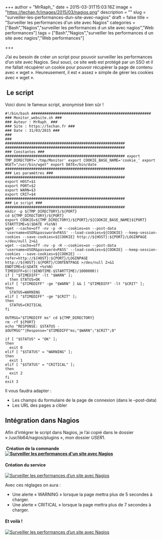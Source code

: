 +++
author = "MrRaph_"
date = 2015-03-31T15:03:16Z
image = "https://techan.fr/images/2015/03/nagios.png"
description = ""
slug = "surveiller-les-performances-dun-site-avec-nagios"
draft = false
title = "Surveiller les performances d'un site avec Nagios"
categories = ["Bash","Nagios","surveiller les performances d un site avec nagios","Web performances"]
tags = ["Bash","Nagios","surveiller les performances d un site avec nagios","Web performances"]

+++


J’ai eu besoin de créer un script pour pouvoir surveiller les performances d’un site avec Nagios. Seul souci, ce site web est protégé par un SSO et il me fallait récupérer un cookie pour pouvoir récupérer la page de contenu avec « wget ». Heureusement, il est « assez » simple de gérer les cookies avec « wget ».


##  Le script

Voici donc le fameux script, anonymisé bien sûr !

    #!/bin/bash #######################################################
    ### Monitor_website.sh ###
    ### Auteur : MrRaph_ ###
    ### Site : https://techan.fr ###
    ### Date : 31/03/2015 ###
    ###
    ###
    #######################################################
    #######################################################
    ### Constantes ###
    ####################################################### export
    TMP_DIRECTORY='/tmp/Monitor' export COOKIE_BASE_NAME='cookie_' export
    WGET="/usr/bin/wget" export DATE=/bin/date
    #######################################################
    ### Les paramètres ###
    #######################################################
    export HOST=$1
    export PORT=$2
    export WARN=$3
    export CRIT=$4
    #######################################################
    ### Le script ###
    #######################################################
    mkdir -p ${TMP_DIRECTORY}/${PORT}
    cd ${TMP_DIRECTORY}/${PORT}
    export COOKIE=${TMP_DIRECTORY}/${PORT}/${COOKIE_BASE_NAME}${PORT}
    STARTTIME=$($DATE +%s%N)
    wget --cache=off -nv -p -H --cookies=on --post-data 'username=USER&password=PASS' --load-cookies=${COOKIE} --keep-session-cookies --save-cookies=${COOKIE} http://${HOST}:${PORT}/LOGINPAGE >/dev/null 2>&1
    wget --cache=off -nv -p -H --cookies=on --post-data 'username=USER&password=PASS' --load-cookies=${COOKIE} --keep-session-cookies --save-cookies=${COOKIE} --refer=http://${HOST}:${PORT}/LOGINPAGE http://${HOST}:${PORT}/CONTENTPAGE >/dev/null 2>&1
    ENDTIME=$($DATE +%s%N)
    TIMEDIFF=$((($ENDTIME-$STARTTIME)/1000000))
    if [ "$TIMEDIFF" -lt "$WARN" ];
      then STATUS=OK
    elif [ "$TIMEDIFF" -ge "$WARN" ] && [ "$TIMEDIFF" -lt "$CRIT" ];
    then
      STATUS=WARNING
    elif [ "$TIMEDIFF" -ge "$CRIT" ];
    then
      STATUS=CRITICAL
    fi

    OUTMSG="$TIMEDIFF ms" cd ${TMP_DIRECTORY}
    rm -rf ${PORT}
    echo "RESPONSE: $STATUS - $OUTMSG""|Response="$TIMEDIFF"ms;"$WARN";"$CRIT";0"

    if [ "$STATUS" = "OK" ];
    then
      exit 0
    elif [ "$STATUS" = "WARNING" ];
    then
      exit 1
    elif [ "$STATUS" = "CRITICAL" ];
    then
      exit 2
    fi
    exit 3

Il vous faudra adapter :

- Les champs du formulaire de la page de connexion (dans le –post-data)
- Les URL des pages a cibler


## Intégration dans Nagios

Afin d’intégrer le script dans Nagios, je l’ai copié dans le dossier « /usr/lib64/nagios/plugins », mon dossier $USER1$.

####  Création de la commande[![Surveiller les performances d'un site avec Nagios](https://techan.fr/images/2015/03/screenshot.182.jpg)](https://techan.fr/images/2015/03/screenshot.182.jpg)

#### Création du service

[![Surveiller les performances d’un site avec Nagios ](https://techan.fr/images/2015/03/screenshot.183.jpg)](https://techan.fr/images/2015/03/screenshot.183.jpg)

Avec ces réglages on aura :

- Une alerte « WARNING » lorsque la page mettra plus de 5 secondes à charger.
- Une alerte « CRITICAL » lorsque la page mettra plus de 7 secondes à charger.

#### Et voilà !

[![Surveiller les performances d’un site avec Nagios ](https://techan.fr/images/2015/03/screenshot.179.jpg)](https://techan.fr/images/2015/03/screenshot.179.jpg)

